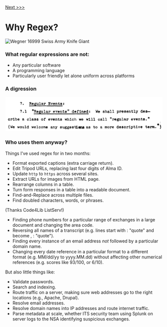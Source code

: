 [Next >>>](key-terms.md)

# Why Regex?

![Wegner 16999 Swiss Army Knife Giant](https://upload.wikimedia.org/wikipedia/commons/1/16/Wenger-Swiss-Army-Knife-Giant.jpg)

### What regular expressions are not:

- Any particular software
- A programming language
- Particularly user friendly let alone uniform across platforms

### A digression

![Kleene 1951 Regular Events Description](../images/regular-events.png)

### Who uses them anyway?

Things I've used regex for in two months:

- Format exported captions (extra carriage return).
- Edit Tripod URLs, replacing last four digits of Alma ID.
- Update `http` to `https` across several sites.
- Extract URLs for images from HTML page.
- Rearrange columns in a table.
- Turn form responses in a table into a readable document.
- Find-and-Replace across multiple files.
- Find doubled characters, words, or phrases.


(Thanks Code4Lib ListServ!)

- Finding phone numbers for a particular range of exchanges in a large document and changing the area code.   
- Reversing all names of a transcript (e.g.  lines start with <first> <last>: "quote" and become <last>, <first>: "quote").   
- Finding every instance of an email address *not* followed by a particular domain name. 
- Changing every date reference in a particular format to a different format (e.g. MM/dd/yy to yyyy.MM.dd) without affecting other numerical references (e.g. scores like 93/100, or 6/10).

But also little things like:

- Validate passwords.
- Search and indexing.
- Route traffic on a server, making sure web addresses go to the right locations (e.g., Apache, Drupal).
- Resolve email addresses.
- Resolve domain names into IP addresses and route internet traffic.
- Parse metadata at scale, whether ITS security team using Splunk on server logs to the NSA identifying suspicious exchanges.